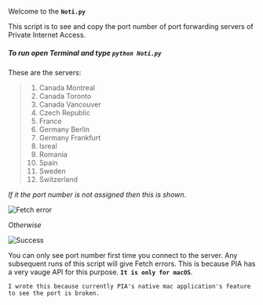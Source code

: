 Welcome to the **`Noti.py`**


This script is to see and copy the port number of port forwarding servers of Private Internet Access.

##### To run open Terminal and type `python Noti.py`

These are the servers:

> 1. Canada Montreal
> 2. Canada Toronto
> 3. Canada Vancouver
> 4. Czech Republic
> 5. France
> 6. Germany Berlin
> 7. Germany Frankfurt
> 8. Isreal
> 9. Romania
> 10. Spain
> 11. Sweden
> 12. Switzerland


_If it the port number is not assigned then this is shown_.

![Fetch error](https://res.cloudinary.com/dhqfxgoeo/image/upload/v1546158157/b.png)


_Otherwise_ 

![Success](https://res.cloudinary.com/dhqfxgoeo/image/upload/v1546158157/a.png)


You can only see port number first time you connect to the server. Any subsequent runs of this script will give Fetch errors.
This is because PIA has a very vauge API for this purpose. **`It is only for macOS`**.


`I wrote this because currently PIA's native mac application's feature to see the port is broken.`
